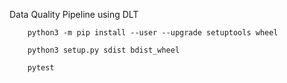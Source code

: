 Data Quality Pipeline using DLT


```
    python3 -m pip install --user --upgrade setuptools wheel
```


```
    python3 setup.py sdist bdist_wheel
```

```
    pytest
```